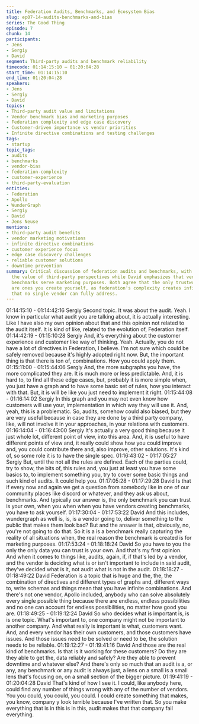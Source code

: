 ```yaml
---
title: Federation Audits, Benchmarks, and Ecosystem Bias
slug: ep07-14-audits-benchmarks-and-bias
series: The Good Thing
episode: 7
chunk: 14
participants:
- Jens
- Sergiy
- David
segment: Third-party audits and benchmark reliability
timecode: 01:14:15:10 – 01:20:04:28
start_time: 01:14:15:10
end_time: 01:20:04:28
speakers:
- Jens
- Sergiy
- David
topics:
- Third-party audit value and limitations
- Vendor benchmark bias and marketing purposes
- Federation complexity and edge case discovery
- Customer-driven importance vs vendor priorities
- Infinite directive combinations and testing challenges
tags:
- startup
topic_tags:
- audits
- benchmarks
- vendor-bias
- federation-complexity
- customer-experience
- third-party-evaluation
entities:
- Federation
- Apollo
- WunderGraph
- Sergiy
- David
- Jens Neuse
mentions:
- third-party audit benefits
- vendor marketing motivations
- infinite directive combinations
- customer experience focus
- edge case discovery challenges
- reliable customer solutions
- downtime prevention
summary: Critical discussion of federation audits and benchmarks, with Sergiy highlighting
  the value of third-party perspectives while David emphasizes that vendor-created
  benchmarks serve marketing purposes. Both agree that the only trustworthy benchmarks
  are ones you create yourself, as federation's complexity creates infinite combinations
  that no single vendor can fully address.
---
```


01:14:15:10 - 01:14:42:16
Sergiy
Second topic. It was about the audit. Yeah. I know in particular what audit you are talking about,
it is actually interesting. Like I have also my own opinion about that and this opinion not related
to the audit itself. It is kind of like, related to the evolution of, Federation itself.
01:14:42:19 - 01:15:10:28
Sergiy
And, it's everything about the customer experience and customer like way of thinking. Yeah.
Actually, you do not have a lot of directives in Federation, I believe. I'm not sure which could be
safely removed because it's highly adopted right now. But, the important thing is that there is ton
of, combinations. How you could apply them.
01:15:11:00 - 01:15:44:06
Sergiy
And, the more subgraphs you have, the more complicated they are. It is much more or less
predictable. And, it is hard to, to find all these edge cases, but, probably it is more simple when,
you just have a graph and to have some basic set of rules, how you interact with that. But, it is
will be like you just need to implement it right.
01:15:44:08 - 01:16:14:02
Sergiy
In this graph and you may not even know how customers will use your, implementation in which
way they will use it. And, yeah, this is a problematic. So, audits, somehow could also biased, but
they are very useful because in case they are done by a third party company, like, will not
involve it in your approaches, in your relations with customers.
01:16:14:04 - 01:16:43:00
Sergiy
It's actually a very good thing because it just whole lot, different point of view, into this area. And,
it is useful to have different points of view and, it really could show how you could improve and,
you could contribute there and, also improve, other solutions. It's kind of, so some role it is to
have the single spec.
01:16:43:02 - 01:17:05:27
Sergiy
But, until the not all the rules are defined. Each of the parties could, try to show, the bits of, this
rules and, you just at least you have some basics to, to implement something you, try to cover
some basic things and such kind of audits. It could help you.
01:17:05:28 - 01:17:29:28
David
Is that if every now and again we get a question from somebody like in one of our community
places like discord or whatever, and they ask us about, benchmarks. And typically our answer
is, the only benchmark you can trust is your own, when you when when you have vendors
creating benchmarks, you have to ask yourself.
01:17:30:04 - 01:17:53:22
David
And this includes, wundergraph as well is, is, is a vendor going to, deliver something to the
public that makes them look bad? But and the answer is that, obviously, no, you're not going to
do that. So it is a is a benchmark really capturing the reality of all situations when, the real
reason the benchmark is created is for marketing purposes.
01:17:53:24 - 01:18:18:24
David
So you have to you the only the only data you can trust is your own. And that's my first opinion.
And when it comes to things like, audits, again, if, if that's led by a vendor, and the vendor is
deciding what is or isn't important to include in said audit, they've decided what is it, not audit
what is not in the audit.
01:18:18:27 - 01:18:49:22
David
Federation is a topic that is huge and the, the, the combination of directives and different types
of graphs and, different ways to, write schemas and things mean that you have infinite
combinations. And there's not one vendor, Apollo included, anybody who can solve absolutely
every single possible thing because there are endless, endless possibilities and no one can
account for endless possibilities, no matter how good you are.
01:18:49:25 - 01:19:12:24
David
So who decides what is important is, is is one topic. What's important to, one company might
not be important to another company. And what really is important is what, customers want.
And, and every vendor has their own customers, and those customers have issues. And those
issues need to be solved or need to be, the solution needs to be reliable.
01:19:12:27 - 01:19:41:16
David
And those are the real kind of benchmarks. Is that is it working for these customers? Do they
are they able to get the, data reliably and safely? Are they able to prevent downtime and
whatever else? And there's only so much that an audit is a, or any, any benchmark or any audit
is always just, a lens on a small is a small lens that's focusing on, on a small section of the
bigger picture.
01:19:41:19 - 01:20:04:28
David
That's kind of how I see it. I could, like anybody here, could find any number of things wrong
with any of the number of vendors. You you could, you could, you could. I could create
something that makes, you know, company y look terrible because I've written that. So you
make everything that is in this is in this, audit makes that that company fail everything.